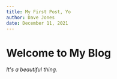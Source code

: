 ```yaml
---
title: My First Post, Yo
author: Dave Jones
date: December 11, 2021
---
```


# Welcome to My Blog

*It's a beautiful thing.*